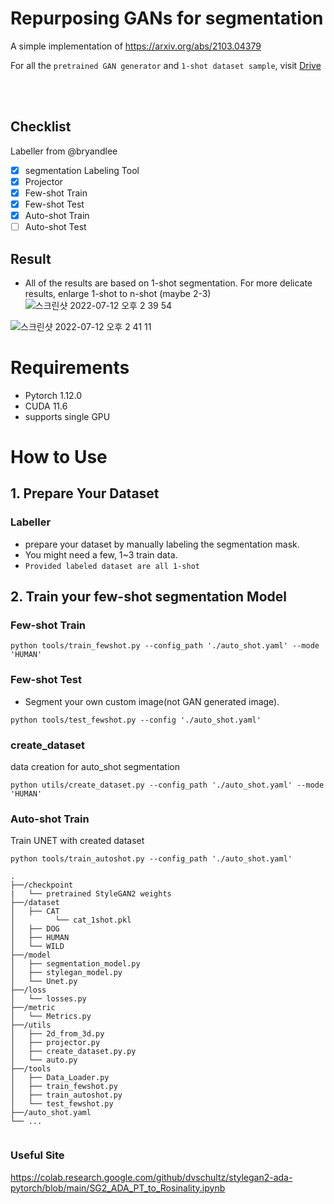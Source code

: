
# Repurposing GANs for segmentation

A simple implementation of https://arxiv.org/abs/2103.04379

For all the `pretrained GAN generator` and `1-shot dataset sample`, visit [Drive](https://drive.google.com/drive/folders/1uwazXGD_gxADuFRCRhB2McnT1kUFYf4v?usp=sharing)
  
<br/>
<br/>

## Checklist
Labeller from @bryandlee
- [x] segmentation Labeling Tool
- [x] Projector
- [x] Few-shot Train
- [x] Few-shot Test
- [x] Auto-shot Train
- [ ] Auto-shot Test

## Result
- All of the results are based on 1-shot segmentation. For more delicate results, enlarge 1-shot to n-shot (maybe 2-3)
![스크린샷 2022-07-12 오후 2 39 54](https://user-images.githubusercontent.com/68745418/178416890-085e6c45-9882-4ca6-a60c-3b4a2f6ad71b.png)

![스크린샷 2022-07-12 오후 2 41 11](https://user-images.githubusercontent.com/68745418/178417003-86a9714c-78d3-4a50-b373-a75703bf641f.png)

# Requirements
- Pytorch 1.12.0
- CUDA 11.6
- supports single GPU

# How to Use

## 1. Prepare Your Dataset
### Labeller
- prepare your dataset by manually labeling the segmentation mask. 
- You might need a few, 1~3 train data.
- `Provided labeled dataset are all 1-shot`

## 2. Train your few-shot segmentation Model
### Few-shot Train
```
python tools/train_fewshot.py --config_path './auto_shot.yaml' --mode 'HUMAN'
```

### Few-shot Test
- Segment your own custom image(not GAN generated image).
```
python tools/test_fewshot.py --config './auto_shot.yaml'
```

### create_dataset
data creation for auto_shot segmentation
```
python utils/create_dataset.py --config_path './auto_shot.yaml' --mode 'HUMAN'
```

### Auto-shot Train
Train UNET with created dataset
```
python tools/train_autoshot.py --config_path './auto_shot.yaml'
```

```
.
├──/checkpoint
|   └── pretrained StyleGAN2 weights 
├──/dataset
│   ├── CAT
│         └── cat_1shot.pkl
│   ├── DOG
│   ├── HUMAN
│   └── WILD
├──/model
│   ├── segmentation_model.py
│   ├── stylegan_model.py
│   └── Unet.py
├──/loss
│   └── losses.py
├──/metric
│   └── Metrics.py
├──/utils
│   ├── 2d_from_3d.py
│   ├── projector.py
│   ├── create_dataset.py.py
│   └── auto.py
├──/tools
│   ├── Data_Loader.py
│   ├── train_fewshot.py
│   ├── train_autoshot.py
│   └── test_fewshot.py
├──/auto_shot.yaml
└── ...


```

### Useful Site
https://colab.research.google.com/github/dvschultz/stylegan2-ada-pytorch/blob/main/SG2_ADA_PT_to_Rosinality.ipynb
